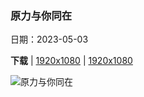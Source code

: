 ### 原力与你同在

日期：2023-05-03

**下载**  |  [1920x1080](https://cn.bing.com/th?id=OHR.RebelBase_ZH-CN0484516261_1920x1080.jpg)  |  [1920x1080](https://cn.bing.com/th?id=OHR.RebelBase_ZH-CN0484516261_UHD.jpg)

![原力与你同在](https://cn.bing.com/th?id=OHR.RebelBase_ZH-CN0484516261_1920x1080.jpg "蒂卡尔的玛雅遗址，危地马拉 (© THP Creative/Getty Images)")

